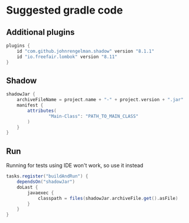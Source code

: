 # Suggested gradle code

## Additional plugins

```gradle
plugins {
    id "com.github.johnrengelman.shadow" version "8.1.1"
    id "io.freefair.lombok" version "8.11"
}
```

## Shadow

```gradle
shadowJar {
    archiveFileName = project.name + "-" + project.version + ".jar"
    manifest {
        attributes(
                "Main-Class": "PATH_TO_MAIN_CLASS"
        )
    }
}
```

## Run

Running for tests using IDE won't work, so use it instead

```gradle
tasks.register("buildAndRun") {
    dependsOn("shadowJar")
    doLast {
        javaexec {
            classpath = files(shadowJar.archiveFile.get().asFile)
        }
    }
}
```
